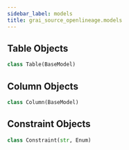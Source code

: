 ```yaml
---
sidebar_label: models
title: grai_source_openlineage.models
---
```


## Table Objects

```python
class Table(BaseModel)
```



## Column Objects

```python
class Column(BaseModel)
```



## Constraint Objects

```python
class Constraint(str, Enum)
```
